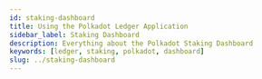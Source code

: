 ```yaml
---
id: staking-dashboard
title: Using the Polkadot Ledger Application
sidebar_label: Staking Dashboard
description: Everything about the Polkadot Staking Dashboard
keywords: [ledger, staking, polkadot, dashboard]
slug: ../staking-dashboard
---
```

